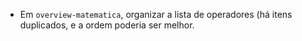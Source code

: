 - Em `overview-matematica`, organizar a lista de operadores (há itens
  duplicados, e a ordem poderia ser melhor.
